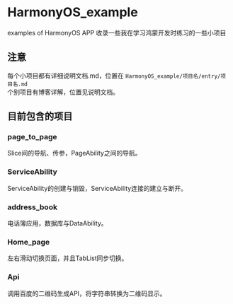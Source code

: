 # HarmonyOS_example
examples of HarmonyOS APP
收录一些我在学习鸿蒙开发时练习的一些小项目
## 注意
每个小项目都有详细说明文档.md，位置在 `HarmonyOS_example/项目名/entry/项目名.md`   
个别项目有博客详解，位置见说明文档。
## 目前包含的项目
### page_to_page
Slice间的导航、传参，PageAbility之间的导航。
### ServiceAbility
ServiceAbility的创建与销毁，ServiceAbility连接的建立与断开。
### address_book
电话簿应用，数据库与DataAbility。
### Home_page   
左右滑动切换页面，并且TabList同步切换。
### Api
调用百度的二维码生成API，将字符串转换为二维码显示。